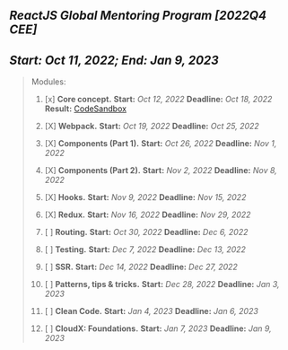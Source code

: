 ## *ReactJS Global Mentoring Program [2022Q4 CEE]*

## *Start: Oct 11, 2022; End: Jan 9, 2023*

> Modules:
> 1. [x] **Core concept.** **Start:** _Oct 12, 2022_   **Deadline:** _Oct 18, 2022_
**Result:**  [CodeSandbox](https://codesandbox.io/s/first-task-reactjs-global-mentoring-program-47ygyz?file=/src/App.js)
>        
> 
> 2. [X] **Webpack.** **Start:** _Oct 19, 2022_   **Deadline:** _Oct 25, 2022_
>
>
> 3. [X] **Components (Part 1).** **Start:** _Oct 26, 2022_   **Deadline:** _Nov 1, 2022_
>
>
> 4. [X] **Components (Part 2).** **Start:** _Nov 2, 2022_   **Deadline:** _Nov 8, 2022_
>
>
> 5. [X] **Hooks.** **Start:** _Nov 9, 2022_   **Deadline:** _Nov 15, 2022_
>
>
> 6. [X] **Redux.** **Start:** _Nov 16, 2022_   **Deadline:** _Nov 29, 2022_
>
>
> 7. [ ] **Routing.** **Start:** _Oct 30, 2022_   **Deadline:** _Dec 6, 2022_
>
>
> 8. [ ] **Testing.** **Start:** _Dec 7, 2022_   **Deadline:** _Dec 13, 2022_
>
>
> 9. [ ] **SSR.** **Start:** _Dec 14, 2022_   **Deadline:** _Dec 27, 2022_
>
>
> 10. [ ] **Patterns, tips & tricks.** **Start:** _Dec 28, 2022_   **Deadline:** _Jan 3, 2023_
>
>
> 11. [ ] **Clean Code.** **Start:** _Jan 4, 2023_   **Deadline:** _Jan 6, 2023_
>
> 
> 12. [ ]  **CloudX: Foundations.** **Start:** _Jan 7, 2023_   **Deadline:** _Jan 9, 2023_
